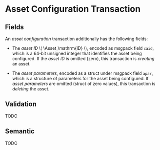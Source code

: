 $$
\newcommand \Asset {\mathrm{Asa}}
$$

# Asset Configuration Transaction

## Fields

An _asset configuration_ transaction additionally has the following fields:

- The _asset ID_ \\( \Asset_\mathrm{ID} \\), encoded as msgpack field `caid`, which
is a 64-bit unsigned integer that identifies the asset being configured. If the 
_asset ID_ is omitted (zero), this transaction is _creating_ an asset.

- The _asset parameters_, encoded as a struct under msgpack field `apar`, which is
a structure of parameters for the asset being configured. If _asset parameters_ are
omitted (struct of zero values), this transaction is _deleting_ the asset.

## Validation

TODO

## Semantic

TODO
